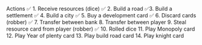 Actions
✅ 1. Receive resources (dice)
✅ 2. Build a road
✅3. Build a settlement
✅ 4. Build a city
✅ 5. Buy a development card
✅ 6. Discard cards (robber)
✅ 7. Transfer between bank
8. Transfer between player
9. Steal resource card from player (robber)
✅ 10. Rolled dice
11. Play Monopoly card
12. Play Year of plenty card
13. Play build road card
14. Play knight card

